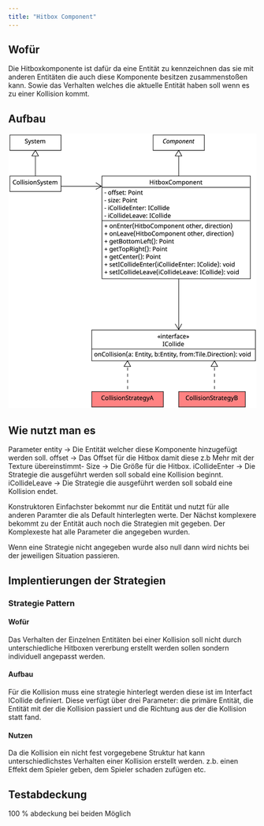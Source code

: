 ```yaml
---
title: "Hitbox Component"
---
```


## Wofür
Die Hitboxkomponente ist dafür da eine Entität zu kennzeichnen das sie mit anderen Entitäten die auch diese Komponente besitzen zusammenstoßen kann.
Sowie das Verhalten welches die aktuelle Entität haben soll wenn es zu einer Kollision kommt.

## Aufbau

![Hitbox component uml](img/hitboxComponent.png)



## Wie nutzt man es

Parameter
entity -> Die Entität welcher diese Komponente hinzugefügt werden soll.
offset -> Das Offset für die Hitbox damit diese z.b Mehr mit der Texture übereinstimmt-
Size -> Die Größe für die Hitbox.
iCollideEnter -> Die Strategie die ausgeführt werden soll sobald eine Kollision beginnt.
iCollideLeave -> Die Strategie die ausgeführt werden soll sobald eine Kollision endet.

Konstruktoren
Einfachster bekommt nur die Entität und nutzt für alle anderen Paramter die als Default hinterlegten werte.
Der Nächst komplexere bekommt zu der Entität auch noch die Strategien mit gegeben.
Der Komplexeste hat alle Parameter die angegeben wurden.

Wenn eine Strategie nicht angegeben wurde also null dann wird nichts bei der jeweiligen Situation passieren.


## Implentierungen der Strategien
### Strategie Pattern
#### Wofür
Das Verhalten der Einzelnen Entitäten bei einer Kollision soll nicht durch unterschiedliche Hitboxen vererbung erstellt werden sollen sondern individuell angepasst werden.
#### Aufbau
Für die Kollision muss eine strategie hinterlegt werden diese ist im Interfact ICollide definiert. Diese verfügt über drei Parameter: die primäre Entität, die Entität mit der die Kollision passiert und die Richtung aus der die Kollision statt fand.
#### Nutzen
Da die Kollision ein nicht fest vorgegebene Struktur hat kann unterschiedlichstes Verhalten einer Kollision erstellt werden. z.b. einen Effekt dem Spieler geben, dem Spieler schaden zufügen etc.


## Testabdeckung
100 % abdeckung bei beiden Möglich
